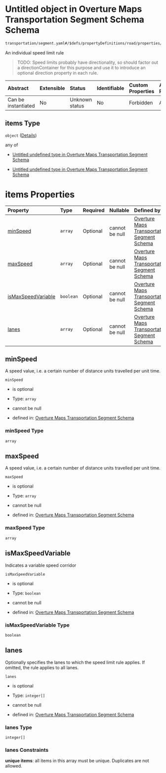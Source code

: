 # Untitled object in Overture Maps Transportation Segment Schema Schema

```txt
transportation/segment.yaml#/$defs/propertyDefinitions/road/properties/restrictions/properties/speedLimits/items
```

An individual speed limit rule

> TODO: Speed limits probably have directionality, so should factor out a directionContainer for this purpose and use it to introduce an optional direction property in each rule.

| Abstract            | Extensible | Status         | Identifiable | Custom Properties | Additional Properties | Access Restrictions | Defined In                                                                                                      |
| :------------------ | :--------- | :------------- | :----------- | :---------------- | :-------------------- | :------------------ | :-------------------------------------------------------------------------------------------------------------- |
| Can be instantiated | No         | Unknown status | No           | Forbidden         | Allowed               | none                | [segment.yaml\*](../../../../../../../tmp/jsonschema/schema/transportation/segment.yaml "open original schema") |

## items Type

`object` ([Details](segment-defs-propertydefinitions-road-properties-restrictions-properties-speedlimits-items.md))

any of

*   [Untitled undefined type in Overture Maps Transportation Segment Schema](segment-defs-propertydefinitions-road-properties-restrictions-properties-speedlimits-items-anyof-0.md "check type definition")

*   [Untitled undefined type in Overture Maps Transportation Segment Schema](segment-defs-propertydefinitions-road-properties-restrictions-properties-speedlimits-items-anyof-1.md "check type definition")

# items Properties

| Property                                  | Type      | Required | Nullable       | Defined by                                                                                                                                                                                                                                                                                                                  |
| :---------------------------------------- | :-------- | :------- | :------------- | :-------------------------------------------------------------------------------------------------------------------------------------------------------------------------------------------------------------------------------------------------------------------------------------------------------------------------- |
| [minSpeed](#minspeed)                     | `array`   | Optional | cannot be null | [Overture Maps Transportation Segment Schema](segment-defs-propertydefinitions-speed.md "transportation/segment.yaml#/$defs/propertyDefinitions/road/properties/restrictions/properties/speedLimits/items/properties/minSpeed")                                                                                             |
| [maxSpeed](#maxspeed)                     | `array`   | Optional | cannot be null | [Overture Maps Transportation Segment Schema](segment-defs-propertydefinitions-speed.md "transportation/segment.yaml#/$defs/propertyDefinitions/road/properties/restrictions/properties/speedLimits/items/properties/maxSpeed")                                                                                             |
| [isMaxSpeedVariable](#ismaxspeedvariable) | `boolean` | Optional | cannot be null | [Overture Maps Transportation Segment Schema](segment-defs-propertydefinitions-road-properties-restrictions-properties-speedlimits-items-properties-ismaxspeedvariable.md "transportation/segment.yaml#/$defs/propertyDefinitions/road/properties/restrictions/properties/speedLimits/items/properties/isMaxSpeedVariable") |
| [lanes](#lanes)                           | `array`   | Optional | cannot be null | [Overture Maps Transportation Segment Schema](segment-defs-propertydefinitions-road-properties-restrictions-properties-speedlimits-items-properties-lanes.md "transportation/segment.yaml#/$defs/propertyDefinitions/road/properties/restrictions/properties/speedLimits/items/properties/lanes")                           |

## minSpeed

A speed value, i.e. a certain number of distance units travelled per unit time.

`minSpeed`

*   is optional

*   Type: `array`

*   cannot be null

*   defined in: [Overture Maps Transportation Segment Schema](segment-defs-propertydefinitions-speed.md "transportation/segment.yaml#/$defs/propertyDefinitions/road/properties/restrictions/properties/speedLimits/items/properties/minSpeed")

### minSpeed Type

`array`

## maxSpeed

A speed value, i.e. a certain number of distance units travelled per unit time.

`maxSpeed`

*   is optional

*   Type: `array`

*   cannot be null

*   defined in: [Overture Maps Transportation Segment Schema](segment-defs-propertydefinitions-speed.md "transportation/segment.yaml#/$defs/propertyDefinitions/road/properties/restrictions/properties/speedLimits/items/properties/maxSpeed")

### maxSpeed Type

`array`

## isMaxSpeedVariable

Indicates a variable speed corridor

`isMaxSpeedVariable`

*   is optional

*   Type: `boolean`

*   cannot be null

*   defined in: [Overture Maps Transportation Segment Schema](segment-defs-propertydefinitions-road-properties-restrictions-properties-speedlimits-items-properties-ismaxspeedvariable.md "transportation/segment.yaml#/$defs/propertyDefinitions/road/properties/restrictions/properties/speedLimits/items/properties/isMaxSpeedVariable")

### isMaxSpeedVariable Type

`boolean`

## lanes

Optionally specifies the lanes to which the speed limit rule applies. If omitted, the rule applies to all lanes.

`lanes`

*   is optional

*   Type: `integer[]`

*   cannot be null

*   defined in: [Overture Maps Transportation Segment Schema](segment-defs-propertydefinitions-road-properties-restrictions-properties-speedlimits-items-properties-lanes.md "transportation/segment.yaml#/$defs/propertyDefinitions/road/properties/restrictions/properties/speedLimits/items/properties/lanes")

### lanes Type

`integer[]`

### lanes Constraints

**unique items**: all items in this array must be unique. Duplicates are not allowed.
